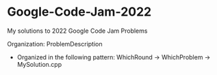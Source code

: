 # Google-Code-Jam-2022
My solutions to 2022 Google Code Jam Problems

Organization:                                                       ProblemDescription
- Organized in the following pattern: WhichRound -> WhichProblem -> 
                                                                    MySolution.cpp

